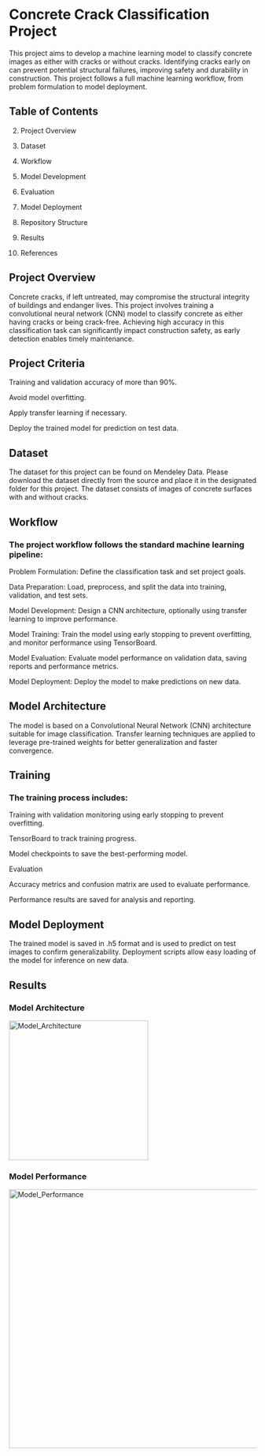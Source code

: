 # Concrete Crack Classification Project

This project aims to develop a machine learning model to classify concrete images as either with cracks or without cracks. Identifying cracks early on can prevent potential structural failures, improving safety and durability in construction. This project follows a full machine learning workflow, from problem formulation to model deployment.

## Table of Contents
  
2. Project Overview
   
3. Dataset

4. Workflow
  
5. Model Development
  
6. Evaluation

7. Model Deployment
  
8. Repository Structure
  
9. Results
  
10. References


## Project Overview

Concrete cracks, if left untreated, may compromise the structural integrity of buildings and endanger lives. This project involves training a convolutional neural network (CNN) model to classify concrete as either having cracks or being crack-free. Achieving high accuracy in this classification task can significantly impact construction safety, as early detection enables timely maintenance.

## Project Criteria

Training and validation accuracy of more than 90%.

Avoid model overfitting.

Apply transfer learning if necessary.

Deploy the trained model for prediction on test data.

## Dataset

The dataset for this project can be found on Mendeley Data. Please download the dataset directly from the source and place it in the designated folder for this project. The dataset consists of images of concrete surfaces with and without cracks.

## Workflow

### The project workflow follows the standard machine learning pipeline:

Problem Formulation: Define the classification task and set project goals.

Data Preparation: Load, preprocess, and split the data into training, validation, and test sets.

Model Development: Design a CNN architecture, optionally using transfer learning to improve performance.

Model Training: Train the model using early stopping to prevent overfitting, and monitor performance using TensorBoard.

Model Evaluation: Evaluate model performance on validation data, saving reports and performance metrics.

Model Deployment: Deploy the model to make predictions on new data.

## Model Architecture

The model is based on a Convolutional Neural Network (CNN) architecture suitable for image classification. Transfer learning techniques are applied to leverage pre-trained weights for better generalization and faster convergence.

## Training

### The training process includes:

Training with validation monitoring using early stopping to prevent overfitting.

TensorBoard to track training progress.

Model checkpoints to save the best-performing model.

Evaluation

Accuracy metrics and confusion matrix are used to evaluate performance.

Performance results are saved for analysis and reporting.

## Model Deployment

The trained model is saved in .h5 format and is used to predict on test images to confirm generalizability. Deployment scripts allow easy loading of the model for inference on new data.

## Results

### Model Architecture

<img width="283" alt="Model_Architecture" src="https://github.com/user-attachments/assets/d9ba18f3-2ee7-47db-bcbb-7eff8183e2de">

### Model Performance

<img width="525" alt="Model_Performance" src="https://github.com/user-attachments/assets/4c25e22a-178c-4342-ab99-16d45ba4d824">





